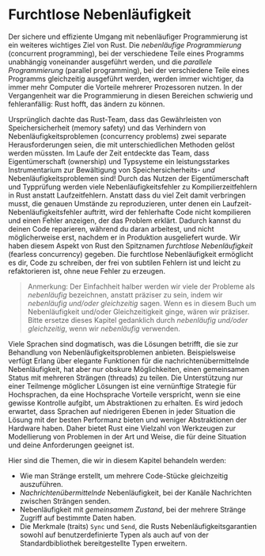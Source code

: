 # Furchtlose Nebenläufigkeit

Der sichere und effiziente Umgang mit nebenläufiger Programmierung ist ein
weiteres wichtiges Ziel von Rust. Die *nebenläufige Programmierung* (concurrent
programming), bei der verschiedene Teile eines Programms unabhängig voneinander
ausgeführt werden, und die *parallele Programmierung* (parallel programming),
bei der verschiedene Teile eines Programms gleichzeitig ausgeführt werden,
werden immer wichtiger, da immer mehr Computer die Vorteile mehrerer
Prozessoren nutzen. In der Vergangenheit war die Programmierung in diesen
Bereichen schwierig und fehleranfällig: Rust hofft, das ändern zu können.

Ursprünglich dachte das Rust-Team, dass das Gewährleisten von
Speichersicherheit (memory safety) und das Verhindern von
Nebenläufigkeitsproblemen (concurrency problems) zwei separate
Herausforderungen seien, die mit unterschiedlichen Methoden gelöst werden
müssten. Im Laufe der Zeit entdeckte das Team, dass Eigentümerschaft
(ownership) und Typsysteme ein leistungsstarkes Instrumentarium zur Bewältigung
von Speichersicherheits- *und* Nebenläufigkeitsproblemen sind! Durch das Nutzen
der Eigentümerschaft und Typprüfung werden viele Nebenläufigkeitsfehler zu
Kompilierzeitfehlern in Rust anstatt Laufzeitfehlern. Anstatt dass du viel Zeit
damit verbringen musst, die genauen Umstände zu reproduzieren, unter denen ein
Laufzeit-Nebenläufigkeitsfehler auftritt, wird der fehlerhafte Code nicht
kompilieren und einen Fehler anzeigen, der das Problem erklärt. Dadurch kannst
du deinen Code reparieren, während du daran arbeitest, und nicht möglicherweise
erst, nachdem er in Produktion ausgeliefert wurde. Wir haben diesem Aspekt von
Rust den Spitznamen *furchtlose Nebenläufigkeit* (fearless concurrency)
gegeben. Die furchtlose Nebenläufigkeit ermöglicht es dir, Code zu schreiben,
der frei von subtilen Fehlern ist und leicht zu refaktorieren ist, ohne neue
Fehler zu erzeugen.

> Anmerkung: Der Einfachheit halber werden wir viele der Probleme als
> *nebenläufig* bezeichnen, anstatt präziser zu sein, indem wir *nebenläufig
> und/oder gleichzeitig* sagen. Wenn es in diesem Buch um Nebenläufigkeit
> und/oder Gleichzeitigkeit ginge, wären wir präziser. Bitte ersetze dieses
> Kapitel gedanklich durch *nebenläufig und/oder gleichzeitig*, wenn wir
> *nebenläufig* verwenden.

Viele Sprachen sind dogmatisch, was die Lösungen betrifft, die sie zur
Behandlung von Nebenläufigkeitsproblemen anbieten. Beispielsweise verfügt
Erlang über elegante Funktionen für die nachrichtenübermittelnde
Nebenläufigkeit, hat aber nur obskure Möglichkeiten, einen gemeinsamen Status
mit mehreren Strängen (threads) zu teilen. Die Unterstützung nur einer
Teilmenge möglicher Lösungen ist eine vernünftige Strategie für Hochsprachen,
da eine Hochsprache Vorteile verspricht, wenn sie eine gewisse Kontrolle
aufgibt, um Abstraktionen zu erhalten. Es wird jedoch erwartet, dass Sprachen
auf niedrigeren Ebenen in jeder Situation die Lösung mit der besten Performanz
bieten und weniger Abstraktionen der Hardware haben. Daher bietet Rust eine
Vielzahl von Werkzeugen zur Modellierung von Problemen in der Art und Weise,
die für deine Situation und deine Anforderungen geeignet ist.

Hier sind die Themen, die wir in diesem Kapitel behandeln werden:

* Wie man Stränge erstellt, um mehrere Code-Stücke gleichzeitig auszuführen.
* *Nachrichtenübermittelnde* Nebenläufigkeit, bei der Kanäle Nachrichten
  zwischen Strängen senden.
* Nebenläufigkeit mit *gemeinsamem Zustand*, bei der mehrere Stränge Zugriff
  auf bestimmte Daten haben.
* Die Merkmale (traits) `Sync` und `Send`, die Rusts Nebenläufigkeitsgarantien
  sowohl auf benutzerdefinierte Typen als auch auf von der Standardbibliothek
  bereitgestellte Typen erweitern.
